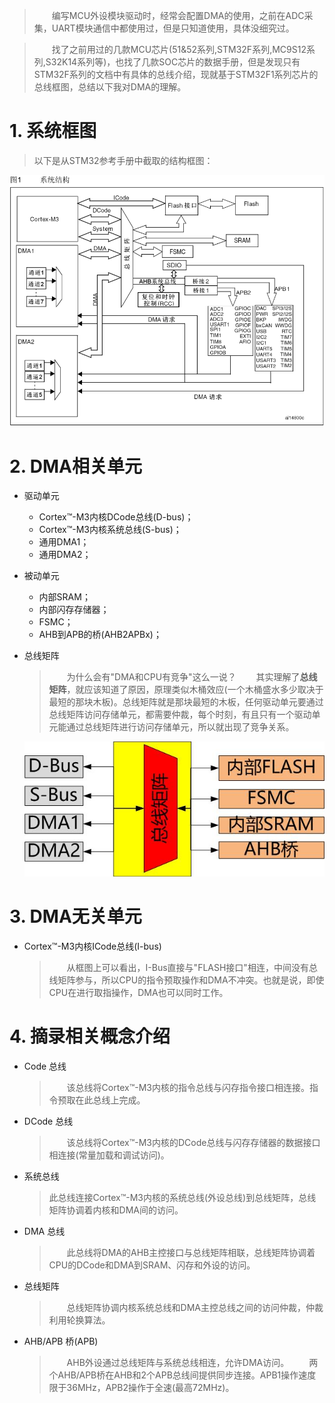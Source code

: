 > &emsp;&emsp;编写MCU外设模块驱动时，经常会配置DMA的使用，之前在ADC采集，UART模块通信中都使用过，但是只知道使用，具体没细究过。

> &emsp;&emsp;找了之前用过的几款MCU芯片(51&52系列,STM32F系列,MC9S12系列,S32K14系列等)，也找了几款SOC芯片的数据手册，但是发现只有STM32F系列的文档中有具体的总线介绍，现就基于STM32F1系列芯片的总线框图，总结以下我对DMA的理解。

# 1. 系统框图

> 以下是从STM32参考手册中截取的结构框图：

![系统框图](STM32F1系统结构.PNG)

# 2. DMA相关单元

- 驱动单元
  - Cortex™-M3内核DCode总线(D-bus)；
  - Cortex™-M3内核系统总线(S-bus)；
  - 通用DMA1；
  - 通用DMA2；
- 被动单元
  - 内部SRAM；
  - 内部闪存存储器；
  - FSMC；
  - AHB到APB的桥(AHB2APBx)；
- 总线矩阵

    > &emsp;&emsp;为什么会有"DMA和CPU有竞争"这么一说？
    > &emsp;&emsp;其实理解了**总线矩阵**，就应该知道了原因，原理类似木桶效应(一个木桶盛水多少取决于最短的那块木板)。总线矩阵就是那块最短的木板，任何驱动单元要通过总线矩阵访问存储单元，都需要仲裁，每个时刻，有且只有一个驱动单元能通过总线矩阵进行访问存储单元，所以就出现了竞争关系。

    ![总线矩阵图](总线矩阵图.jpg)

# 3. DMA无关单元

- Cortex™-M3内核ICode总线(I-bus)
    > &emsp;&emsp;从框图上可以看出，I-Bus直接与"FLASH接口"相连，中间没有总线矩阵参与，所以CPU的指令预取操作和DMA不冲突。也就是说，即使CPU在进行取指操作，DMA也可以同时工作。

# 4. 摘录相关概念介绍

- Code 总线
    > &emsp;&emsp;该总线将Cortex™-M3内核的指令总线与闪存指令接口相连接。指令预取在此总线上完成。

- DCode 总线
    > &emsp;&emsp;该总线将Cortex™-M3内核的DCode总线与闪存存储器的数据接口相连接(常量加载和调试访问)。

- 系统总线 
    > 此总线连接Cortex™-M3内核的系统总线(外设总线)到总线矩阵，总线矩阵协调着内核和DMA间的访问。

- DMA 总线
    > &emsp;&emsp;此总线将DMA的AHB主控接口与总线矩阵相联，总线矩阵协调着CPU的DCode和DMA到SRAM、闪存和外设的访问。
    
- 总线矩阵
    > &emsp;&emsp;总线矩阵协调内核系统总线和DMA主控总线之间的访问仲裁，仲裁利用轮换算法。

- AHB/APB 桥(APB)
    > &emsp;&emsp;AHB外设通过总线矩阵与系统总线相连，允许DMA访问。
    > &emsp;&emsp;两个AHB/APB桥在AHB和2个APB总线间提供同步连接。APB1操作速度限于36MHz，APB2操作于全速(最高72MHz)。
